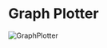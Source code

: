 # Graph Plotter
 
![GraphPlotter](https://github.com/havvaulusoyy/Graph-Plotter/assets/136391281/3f04fef0-a5e7-4abc-89e5-5072c02f69b4)

